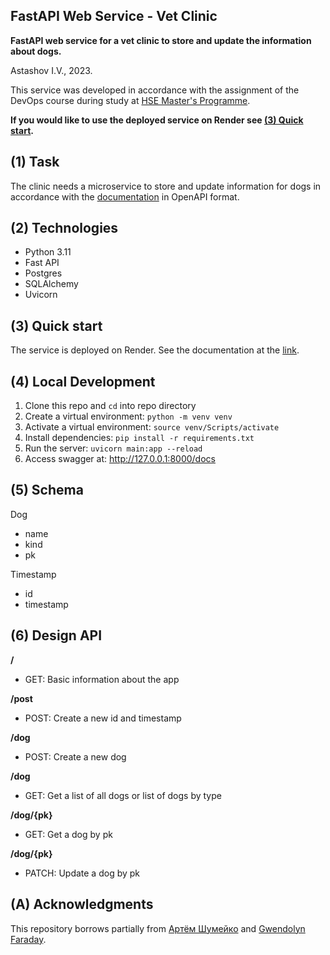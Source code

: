 ﻿## FastAPI Web Service - Vet Clinic

**FastAPI web service for a vet clinic to store and update the information about dogs.**

Astashov I.V., 2023.

This service was developed in accordance with the assignment of the
DevOps course during study at [HSE Master's Programme](https://www.hse.ru/en/ma/mlds/).

**If you would like to use the deployed service on Render see [(3) Quick start](https://github.com/igorastashov/web-service/blob/dev/README.md#3-quick-start).**


## (1) Task

The clinic needs a microservice to store and update information for dogs 
in accordance with the [documentation](https://github.com/igorastashov/web-service/blob/dev/clinic.yaml) in OpenAPI format.


## (2) Technologies

- Python 3.11
- Fast API
- Postgres
- SQLAlchemy
- Uvicorn


## (3) Quick start

The service is deployed on Render. See the documentation at the [link](https://fastapi-vet-service-with-db-postgres.onrender.com/docs).


## (4) Local Development

1. Clone this repo and `cd` into repo directory
2. Create a virtual environment: `python -m venv venv`
3. Activate a virtual environment: `source venv/Scripts/activate`
4. Install dependencies: `pip install -r requirements.txt`
5. Run the server: `uvicorn main:app --reload`
6. Access swagger at: http://127.0.0.1:8000/docs


## (5) Schema

Dog
- name
- kind
- pk

Timestamp
- id
- timestamp


## (6) Design API

**/**

- GET: Basic information about the app

**/post**

- POST: Create a new id and timestamp

**/dog**

- POST: Create a new dog

**/dog**

- GET: Get a list of all dogs or list of dogs by type

**/dog/{pk}**

- GET: Get a dog by pk

**/dog/{pk}**

- PATCH: Update a dog by pk


## (A) Acknowledgments

This repository borrows partially from [Артём Шумейко](https://www.youtube.com/watch?v=_1H1qsNqxwM&list=PLeLN0qH0-mCVQKZ8-W1LhxDcVlWtTALCS&index=16) and [Gwendolyn Faraday](https://github.com/gwenf/python-polls).
